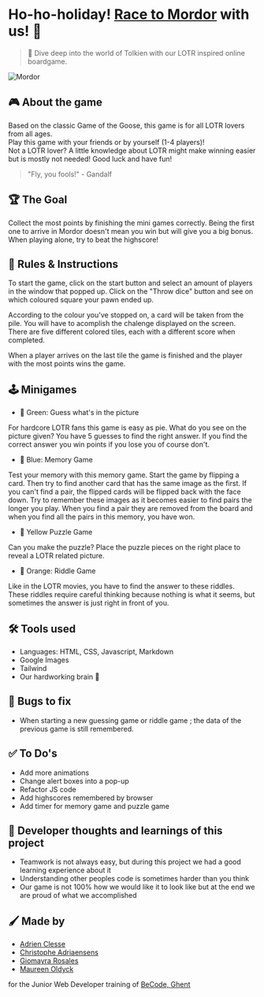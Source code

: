 # Ho-ho-holiday! [Race to Mordor](https://grb-ds.github.io/ho-ho-holiday/) with us! 🌋

> 🎲 Dive deep into the world of Tolkien with our LOTR inspired online boardgame. 

![Mordor](https://www.xgn.nl/images/articles/2014/201408/_1280x720_crop_center-center_82_line/middle-earth-shadow-of-mordor-een-droom-voor-lord-of-the-rings-fans-58537.jpg)

## 🎮 About the game
Based on the classic Game of the Goose, this game is for all LOTR lovers from all ages. <br>
Play this game with your friends or by yourself (1-4 players)! <br>
Not a LOTR lover? A little knowledge about LOTR might make winning easier but is mostly not needed! Good luck and have fun!  
> "Fly, you fools!" - Gandalf


## 🏆 The Goal 
Collect the most points by finishing the mini games correctly. Being the first one to arrive in Mordor doesn't mean you win but will give you a big bonus. When playing alone, try to beat the highscore! 

## 📖 Rules & Instructions

To start the game, click on the start button and select an amount of players in the window that popped up.  Click on the "Throw dice" button and see on which coloured square your pawn ended up.

According to the colour you've stopped on, a card will be taken from the pile. You will have to acomplish the chalenge displayed on the screen. There are five different colored tiles, each with a different score when completed.

When a player arrives on the last tile the game is finished and the player with the most points wins the game.


## 🕹 Minigames

- 💚 Green: Guess what's in the picture

For hardcore LOTR fans this game is easy as pie. What do you see on the picture given? You have 5 guesses to find the right answer. If you find the correct answer you win points if you lose you of course don't. 

- 💙 Blue: Memory Game

Test your memory with this memory game. Start the game by flipping a card. Then try to find another card that has the same image as the first. If you can't find a pair, the flipped cards will be flipped back with the face down. Try to remember these images as it becomes easier to find pairs the longer you play. When you find a pair they are removed from the board and when you find all the pairs in this memory, you have won.

- 💛 Yellow Puzzle Game

Can you make the puzzle? Place the puzzle pieces on the right place to reveal a LOTR related picture. 

- 🧡 Orange: Riddle Game

Like in the LOTR movies, you have to find the answer to these riddles. These riddles require careful thinking because nothing is what it seems, but sometimes the answer is just right in front of you. 


## 🛠 Tools used 

* Languages: HTML, CSS, Javascript, Markdown
* Google Images
* Tailwind
* Our hardworking brain 🧠

## 🐜  Bugs to fix 

*  When starting a new guessing game or riddle game ; the data of the previous game is still remembered.

## ✅ To Do's

* Add more animations
* Change alert boxes into a pop-up
* Refactor JS code
* Add highscores remembered by browser
* Add timer for memory game and puzzle game

## 💬 Developer thoughts and learnings of this project

* Teamwork is not always easy, but during this project we had a good learning experience about it
* Understanding other peoples code is sometimes harder than you think
* Our game is not 100% how we would like it to look like but at the end we are proud of what we accomplished


## 🖌 Made by 

* [Adrien Clesse ](https://github.com/adrienclesse)
* [Christophe Adriaensens](https://github.com/chadriae)
* [Giomayra Rosales](https://github.com/grb-ds)
* [Maureen Oldyck](https://github.com/maureenoldyck) 

for the Junior Web Developer training of [BeCode, Ghent](https://becode.org)

